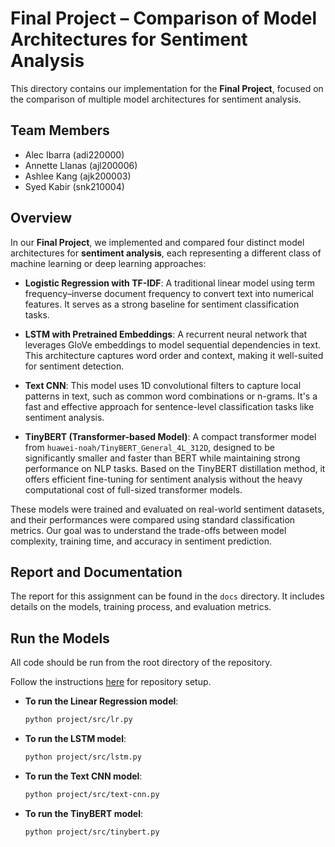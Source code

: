 # Final Project – Comparison of Model Architectures for Sentiment Analysis

This directory contains our implementation for the **Final Project**, focused on the comparison of multiple model architectures for sentiment analysis.

## Team Members
- Alec Ibarra (adi220000)
- Annette Llanas (ajl200006)
- Ashlee Kang (ajk200003)
- Syed Kabir (snk210004)

## Overview

In our **Final Project**, we implemented and compared four distinct model architectures for **sentiment analysis**, each representing a different class of machine learning or deep learning approaches:

- **Logistic Regression with TF-IDF**: A traditional linear model using term frequency–inverse document frequency to convert text into numerical features. It serves as a strong baseline for sentiment classification tasks.

- **LSTM with Pretrained Embeddings**: A recurrent neural network that leverages GloVe embeddings to model sequential dependencies in text. This architecture captures word order and context, making it well-suited for sentiment detection.

- **Text CNN**: This model uses 1D convolutional filters to capture local patterns in text, such as common word combinations or n-grams. It's a fast and effective approach for sentence-level classification tasks like sentiment analysis.

- **TinyBERT (Transformer-based Model)**: A compact transformer model from `huawei-noah/TinyBERT_General_4L_312D`, designed to be significantly smaller and faster than BERT while maintaining strong performance on NLP tasks. Based on the TinyBERT distillation method, it offers efficient fine-tuning for sentiment analysis without the heavy computational cost of full-sized transformer models.

These models were trained and evaluated on real-world sentiment datasets, and their performances were compared using standard classification metrics. Our goal was to understand the trade-offs between model complexity, training time, and accuracy in sentiment prediction.

## Report and Documentation
The report for this assignment can be found in the `docs` directory. It includes details on the models, training process, and evaluation metrics.

## Run the Models
All code should be run from the root directory of the repository.

Follow the instructions [here](../#repository-setup-vscode) for repository setup.

- **To run the Linear Regression model**:
    ```bash
    python project/src/lr.py
    ```

- **To run the LSTM model**:
    ```bash
    python project/src/lstm.py
    ```

- **To run the Text CNN model**:
    ```bash
    python project/src/text-cnn.py
    ```

- **To run the TinyBERT model**:
    ```bash
    python project/src/tinybert.py
    ```
